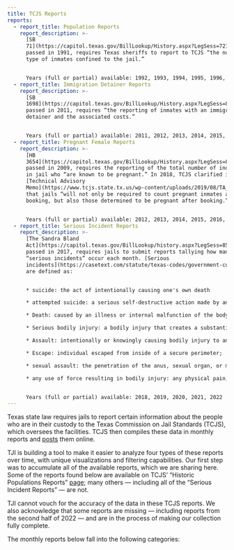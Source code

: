```yaml
---
title: TCJS Reports
reports:
  - report_title: Population Reports
    report_description: >-
      [SB
      71](https://capitol.texas.gov/BillLookup/History.aspx?LegSess=721&Bill=SB71),
      passed in 1991, requires Texas sheriffs to report to TCJS “the number and
      type of inmates confined to the jail.” 


      Years (full or partial) available: 1992, 1993, 1994, 1995, 1996, 1997, 1998, 1999, 2000, 2001, 2002, 2003, 2004, 2005, 2006, 2007, 2008, 2009, 2010, 2011, 2012, 2013, 2014, 2015, 2016, 2017, 2018, 2019, 2020, 2021, 2022
  - report_title: Immigration Detainer Reports
    report_description: >-
      [SB
      1698](https://capitol.texas.gov/BillLookup/History.aspx?LegSess=82R&Bill=SB1698),
      passed in 2011, requires “the reporting of inmates with an immigration
      detainer and the associated costs.” 


      Years (full or partial) available: 2011, 2012, 2013, 2014, 2015, 2016, 2017, 2018, 2019, 2020, 2021, 2022
  - report_title: Pregnant Female Reports
    report_description: >-
      [HB
      3654](https://capitol.texas.gov/BillLookup/History.aspx?LegSess=81R&Bill=HB3654),
      passed in 2009, requires the reporting of the total number of individuals
      in jail who “are known to be pregnant.” In 2018, TCJS clarified in a
      [Technical Advisory
      Memo](https://www.tcjs.state.tx.us/wp-content/uploads/2019/08/TA_Memo_-_Pregnant_Inmate_Count_update-1.pdf)
      that jails “will not only be required to count pregnant inmates at
      booking, but also those determined to be pregnant after booking.” 


      Years (full or partial) available: 2012, 2013, 2014, 2015, 2016, 2017, 2018, 2019, 2020, 2021, 2022
  - report_title: Serious Incident Reports
    report_description: >-
      [The Sandra Bland
      Act](https://capitol.texas.gov/BillLookup/history.aspx?LegSess=85R&Bill=SB1849),
      passed in 2017, requires jails to submit reports tallying how many
      “serious incidents” occur each month. [Serious
      incidents](https://casetext.com/statute/texas-codes/government-code/title-4-executive-branch/subtitle-g-corrections/chapter-511-commission-on-jail-standards/section-5110101-jail-population-reports)
      are defined as: 


      * suicide: the act of intentionally causing one's own death

      * attempted suicide: a serious self-destructive action made by an inmate which could have resulted in death. This act may have taken place when the inmate was alone and in a place where the likelihood of being discovered is minimal to none, and is rescued by accident or by some unexpected and unpredictable quirk of fate. Intention in these instances is an unequivocal desire to die;

      * Death: caused by an illness or internal malfunction of the body, by homicide, by accident or misadventure, or by an undetermined cause;

      * Serious bodily injury: a bodily injury that creates a substantial risk of death or that causes death, serious permanent disfigurement, or protracted loss or impairment of the function of any bodily member or organ;

      * Assault: intentionally or knowingly causing bodily injury to another or threatening another with imminent bodily injury;

      * Escape: individual escaped from inside of a secure perimeter;

      * sexual assault: the penetration of the anus, sexual organ, or mouth of another person by any means, without that person's consent; and

      * any use of force resulting in bodily injury: any physical pain, illness or physical impairment


      Years (full or partial) available: 2018, 2019, 2020, 2021, 2022
---
```

Texas state law requires jails to report certain information about the people who are in their custody to the Texas Commission on Jail Standards (TCJS), which oversees the facilities. TCJS then compiles these data in monthly reports and [posts](https://www.tcjs.state.tx.us/population-reports/) them online. 

TJI is building a tool to make it easier to analyze four types of these reports over time, with unique visualizations and filtering capabilities. Our first step was to accumulate all of the available reports, which we are sharing here. Some of the reports found below are available on TCJS’ “Historic Populations Reports” [page](https://www.tcjs.state.tx.us/historical-population-reports/); many others — including all of the “Serious Incident Reports” — are not.  

TJI cannot vouch for the accuracy of the data in these TCJS reports. We also acknowledge that some reports are missing — including reports from the second half of 2022 — and are in the process of making our collection fully complete. 

The monthly reports below fall into the following categories: